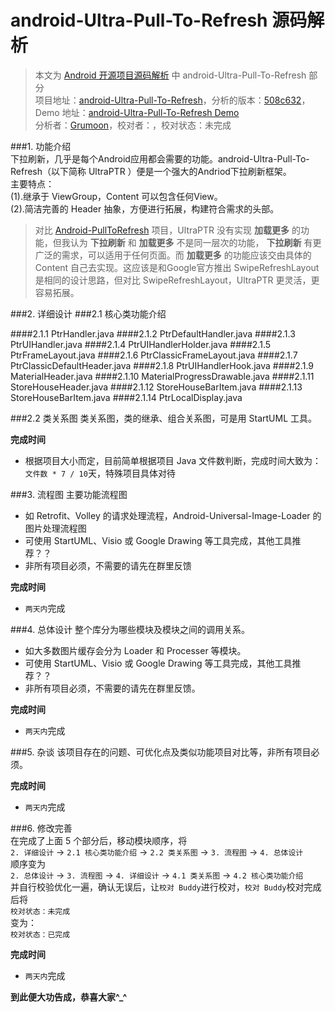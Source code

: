 android-Ultra-Pull-To-Refresh 源码解析
====================================
> 本文为 [Android 开源项目源码解析](https://github.com/android-cn/android-open-project-analysis) 中 android-Ultra-Pull-To-Refresh 部分  
> 项目地址：[android-Ultra-Pull-To-Refresh](https://github.com/liaohuqiu/android-Ultra-Pull-To-Refresh)，分析的版本：[508c632](https://github.com/liaohuqiu/android-Ultra-Pull-To-Refresh/tree/508c63266de51ad8c010ac9912f7592b2f2da8fc)，Demo 地址：[android-Ultra-Pull-To-Refresh Demo](https://github.com/android-cn/android-open-project-demo/tree/master/android-ultra-pull-to-refresh-demo)    
> 分析者：[Grumoon](https://github.com/grumoon)，校对者：，校对状态：未完成   
 

###1. 功能介绍  
下拉刷新，几乎是每个Android应用都会需要的功能。android-Ultra-Pull-To-Refresh（以下简称 UltraPTR ）便是一个强大的Andriod下拉刷新框架。    
主要特点：  
(1).继承于 ViewGroup，Content 可以包含任何View。  
(2).简洁完善的 Header 抽象，方便进行拓展，构建符合需求的头部。
> 对比 [Android-PullToRefresh](https://github.com/chrisbanes/Android-PullToRefresh) 项目，UltraPTR 没有实现 **加载更多** 的功能，但我认为 **下拉刷新** 和 **加载更多** 不是同一层次的功能， **下拉刷新** 有更广泛的需求，可以适用于任何页面。而 **加载更多** 的功能应该交由具体的 Content 自己去实现。这应该是和Google官方推出 SwipeRefreshLayout 是相同的设计思路，但对比 SwipeRefreshLayout，UltraPTR 更灵活，更容易拓展。


###2. 详细设计
###2.1 核心类功能介绍

####2.1.1 PtrHandler.java
####2.1.2 PtrDefaultHandler.java
####2.1.3 PtrUIHandler.java
####2.1.4 PtrUIHandlerHolder.java
####2.1.5 PtrFrameLayout.java
####2.1.6 PtrClassicFrameLayout.java
####2.1.7 PtrClassicDefaultHeader.java
####2.1.8 PtrUIHandlerHook.java
####2.1.9 MaterialHeader.java
####2.1.10 MaterialProgressDrawable.java
####2.1.11 StoreHouseHeader.java
####2.1.12 StoreHouseBarItem.java
####2.1.13 StoreHouseBarItem.java
####2.1.14 PtrLocalDisplay.java
  
###2.2 类关系图
类关系图，类的继承、组合关系图，可是用 StartUML 工具。  

**完成时间**  
- 根据项目大小而定，目前简单根据项目 Java 文件数判断，完成时间大致为：`文件数 * 7 / 10`天，特殊项目具体对待  

###3. 流程图
主要功能流程图  
- 如 Retrofit、Volley 的请求处理流程，Android-Universal-Image-Loader 的图片处理流程图  
- 可使用 StartUML、Visio 或 Google Drawing 等工具完成，其他工具推荐？？  
- 非所有项目必须，不需要的请先在群里反馈  

**完成时间**  
- `两天内`完成  

###4. 总体设计
整个库分为哪些模块及模块之间的调用关系。  
- 如大多数图片缓存会分为 Loader 和 Processer 等模块。  
- 可使用 StartUML、Visio 或 Google Drawing 等工具完成，其他工具推荐？？  
- 非所有项目必须，不需要的请先在群里反馈。  

**完成时间**  
- `两天内`完成  

###5. 杂谈
该项目存在的问题、可优化点及类似功能项目对比等，非所有项目必须。  

**完成时间**  
- `两天内`完成  

###6. 修改完善  
在完成了上面 5 个部分后，移动模块顺序，将  
`2. 详细设计` -> `2.1 核心类功能介绍` -> `2.2 类关系图` -> `3. 流程图` -> `4. 总体设计`  
顺序变为  
`2. 总体设计` -> `3. 流程图` -> `4. 详细设计` -> `4.1 类关系图` -> `4.2 核心类功能介绍`  
并自行校验优化一遍，确认无误后，让`校对 Buddy`进行校对，`校对 Buddy`校对完成后将  
`校对状态：未完成`  
变为：  
`校对状态：已完成`  

**完成时间**  
- `两天内`完成  

**到此便大功告成，恭喜大家^_^**  
